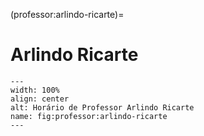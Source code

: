 (professor:arlindo-ricarte)=

# Arlindo Ricarte

```{figure} ../_static/img/professor/arlindo-ricarte.png
---
width: 100%
align: center
alt: Horário de Professor Arlindo Ricarte
name: fig:professor:arlindo-ricarte
---
```


